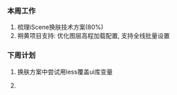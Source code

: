 ### 本周工作

1. 梳理iScene换肤技术方案(80%)
2. 朔黄项目支持: 优化图层高程加载配置, 支持全线批量设置

### 下周计划

1. 换肤方案中尝试用less覆盖ui库变量

2. 